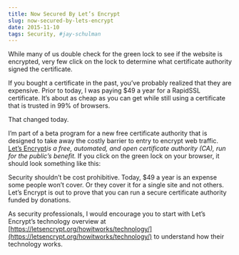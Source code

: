 ```yaml
---
title: Now Secured By Let’s Encrypt
slug: now-secured-by-lets-encrypt
date: 2015-11-10
tags: Security, #jay-schulman
---
```


While many of us double check for the green lock to see if the website is encrypted, very few click on the lock to determine what certificate authority signed the certificate.

If you bought a certificate in the past, you’ve probably realized that they are expensive. Prior to today, I was paying $49 a year for a RapidSSL certificate. It’s about as cheap as you can get while still using a certificate that is trusted in 99% of browsers.

That changed today.

I’m part of a beta program for a new free certificate authority that is designed to take away the costly barrier to entry to encrypt web traffic. [Let’s Encrypt](https://letsencrypt.org/about/)*is a free, automated, and open certificate authority (CA), run for the public’s benefit.* If you click on the green lock on your browser, it should look something like this:

Security shouldn’t be cost prohibitive. Today, $49 a year is an expense some people won’t cover. Or they cover it for a single site and not others. Let’s Encrypt is out to prove that you can run a secure certificate authority funded by donations.

As security professionals, I would encourage you to start with Let’s Encrypt’s technology overview at [https://letsencrypt.org/howitworks/technology/](https://letsencrypt.org/howitworks/technology/) to understand how their technology works.

